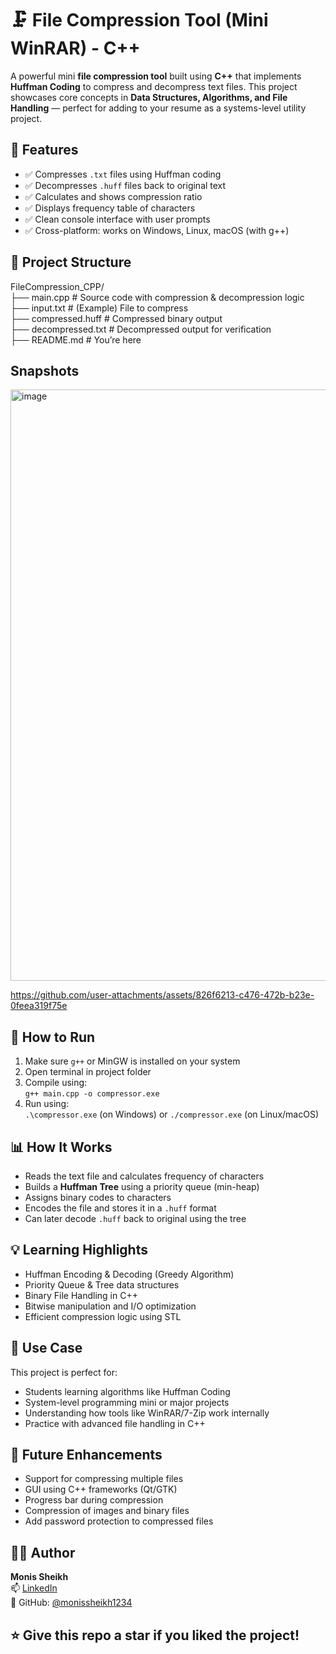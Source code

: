 # 🗜️ File Compression Tool (Mini WinRAR) - C++

A powerful mini **file compression tool** built using **C++** that implements **Huffman Coding** to compress and decompress text files. This project showcases core concepts in **Data Structures, Algorithms, and File Handling** — perfect for adding to your resume as a systems-level utility project.

## 🚀 Features
- ✅ Compresses `.txt` files using Huffman coding
- ✅ Decompresses `.huff` files back to original text
- ✅ Calculates and shows compression ratio
- ✅ Displays frequency table of characters
- ✅ Clean console interface with user prompts
- ✅ Cross-platform: works on Windows, Linux, macOS (with g++)

## 📁 Project Structure
FileCompression_CPP/  
├── main.cpp              # Source code with compression & decompression logic  
├── input.txt             # (Example) File to compress  
├── compressed.huff       # Compressed binary output  
├── decompressed.txt      # Decompressed output for verification  
├── README.md             # You’re here  

## Snapshots
<img width="1696" height="946" alt="image" src="https://github.com/user-attachments/assets/3bfaab1e-e29f-453d-93f0-8de1a0c1b708" />


https://github.com/user-attachments/assets/826f6213-c476-472b-b23e-0feea319f75e


## 🔧 How to Run
1. Make sure `g++` or MinGW is installed on your system  
2. Open terminal in project folder  
3. Compile using:  
   `g++ main.cpp -o compressor.exe`  
4. Run using:  
   `.\compressor.exe` (on Windows) or `./compressor.exe` (on Linux/macOS)  

## 📊 How It Works
- Reads the text file and calculates frequency of characters
- Builds a **Huffman Tree** using a priority queue (min-heap)
- Assigns binary codes to characters
- Encodes the file and stores it in a `.huff` format
- Can later decode `.huff` back to original using the tree

## 💡 Learning Highlights
- Huffman Encoding & Decoding (Greedy Algorithm)
- Priority Queue & Tree data structures
- Binary File Handling in C++
- Bitwise manipulation and I/O optimization
- Efficient compression logic using STL

## 🎯 Use Case
This project is perfect for:
- Students learning algorithms like Huffman Coding  
- System-level programming mini or major projects  
- Understanding how tools like WinRAR/7-Zip work internally  
- Practice with advanced file handling in C++  

## 📌 Future Enhancements
- Support for compressing multiple files
- GUI using C++ frameworks (Qt/GTK)
- Progress bar during compression
- Compression of images and binary files
- Add password protection to compressed files

## 👨‍💻 Author
**Monis Sheikh**  
📫 [LinkedIn](https://linkedin.com/in/monissheikh1234)  
🔗 GitHub: [@monissheikh1234](https://github.com/monissheikh1234)  

## ⭐ Give this repo a star if you liked the project!
